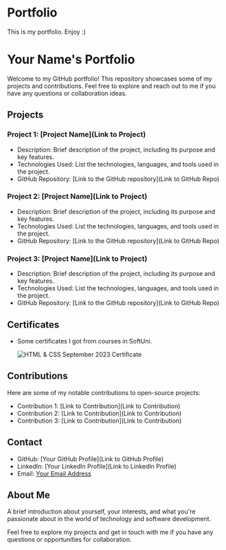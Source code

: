 # Portfolio
This is my portfolio. Enjoy :)

# Your Name's Portfolio

Welcome to my GitHub portfolio! This repository showcases some of my projects and contributions. Feel free to explore and reach out to me if you have any questions or collaboration ideas.

## Projects

### Project 1: [Project Name](Link to Project)
- Description: Brief description of the project, including its purpose and key features.
- Technologies Used: List the technologies, languages, and tools used in the project.
- GitHub Repository: [Link to the GitHub repository](Link to GitHub Repo)

### Project 2: [Project Name](Link to Project)
- Description: Brief description of the project, including its purpose and key features.
- Technologies Used: List the technologies, languages, and tools used in the project.
- GitHub Repository: [Link to the GitHub repository](Link to GitHub Repo)

### Project 3: [Project Name](Link to Project)
- Description: Brief description of the project, including its purpose and key features.
- Technologies Used: List the technologies, languages, and tools used in the project.
- GitHub Repository: [Link to the GitHub repository](Link to GitHub Repo)

## Certificates

- Some certificates I got from courses in SoftUni.

  ![HTML & CSS September 2023 Certificate](https://i.ibb.co/dJkKCQn/HTML-CSS-September-2023-Certificate.png)

## Contributions

Here are some of my notable contributions to open-source projects:

- Contribution 1: [Link to Contribution](Link to Contribution)
- Contribution 2: [Link to Contribution](Link to Contribution)
- Contribution 3: [Link to Contribution](Link to Contribution)

## Contact

- GitHub: [Your GitHub Profile](Link to GitHub Profile)
- LinkedIn: [Your LinkedIn Profile](Link to LinkedIn Profile)
- Email: [Your Email Address](mailto:youremail@example.com)

## About Me

A brief introduction about yourself, your interests, and what you're passionate about in the world of technology and software development.

Feel free to explore my projects and get in touch with me if you have any questions or opportunities for collaboration.
